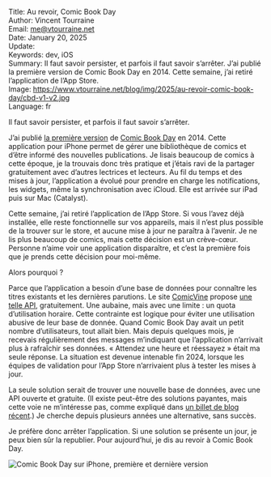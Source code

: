 Title:    Au revoir, Comic Book Day  
Author:   Vincent Tourraine  
Email:    me@vtourraine.net  
Date:     January 20, 2025  
Update:   
Keywords: dev, iOS  
Summary:  Il faut savoir persister, et parfois il faut savoir s’arrêter. J’ai publié la première version de Comic Book Day en 2014. Cette semaine, j’ai retiré l’application de l’App Store.  
Image:    https://www.vtourraine.net/blog/img/2025/au-revoir-comic-book-day/cbd-v1-v2.jpg  
Language: fr  


Il faut savoir persister, et parfois il faut savoir s’arrêter.

J’ai publié [la première version](https://www.studioamanga.com/comicbookday/releasenotes) de [Comic Book Day](https://www.studioamanga.com/comicbookday/) en 2014. Cette application pour iPhone permet de gérer une bibliothèque de comics et d’être informé des nouvelles publications. Je lisais beaucoup de comics à cette époque, je la trouvais donc très pratique et j’étais ravi de la partager gratuitement avec d’autres lectrices et lecteurs. Au fil du temps et des mises à jour, l’application a évolué pour prendre en charge les notifications, les widgets, même la synchronisation avec iCloud. Elle est arrivée sur iPad puis sur Mac (Catalyst).

Cette semaine, j’ai retiré l’application de l’App Store. Si vous l’avez déjà installée, elle reste fonctionnelle sur vos appareils, mais il n’est plus possible de la trouver sur le store, et aucune mise à jour ne paraîtra à l’avenir. Je ne lis plus beaucoup de comics, mais cette décision est un crève-cœur. Personne n’aime voir une application disparaître, et c’est la première fois que je prends cette décision pour moi-même.

Alors pourquoi ?

Parce que l’application a besoin d’une base de données pour connaître les titres existants et les dernières parutions. Le site [ComicVine](https://comicvine.gamespot.com) propose [une telle API](https://comicvine.gamespot.com/api/), gratuitement. Une aubaine, mais avec une limite : un quota d’utilisation horaire. Cette contrainte est logique pour éviter une utilisation abusive de leur base de donnée. Quand Comic Book Day avait un petit nombre d’utilisateurs, tout allait bien. Mais depuis quelques mois, je recevais régulièrement des messages m’indiquant que l’application n’arrivait plus à rafraîchir ses données. « Attendez une heure et réessayez » était ma seule réponse. La situation est devenue intenable fin 2024, lorsque les équipes de validation pour l’App Store n’arrivaient plus à tester les mises à jour.

La seule solution serait de trouver une nouvelle base de données, avec une API ouverte et gratuite. (Il existe peut-être des solutions payantes, mais cette voie ne m’intéresse pas, comme expliqué dans [un billet de blog récent](https://www.vtourraine.net/blog/2024/memorii-non-trader).) Je cherche depuis plusieurs années une alternative, sans succès.

Je préfère donc arrêter l’application. Si une solution se présente un jour, je peux bien sûr la republier. Pour aujourd’hui, je dis au revoir à Comic Book Day.

![Comic Book Day sur iPhone, première et dernière version](/blog/img/2025/au-revoir-comic-book-day/cbd-v1-v2.jpg)
